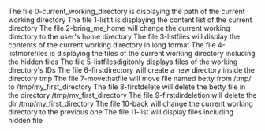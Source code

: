 The file 0-current_working_directory is displaying the path of the current working directory
The file 1-listit is displaying the content list of the current directory
The file 2-bring_me_home will change the current working directory to the user's home directory
The file 3-listfiles will display the contents of the current working directory in long format
The file 4-listmorefiles is displaying the files of the current working directory including the hidden files 
The file 5-listfilesdigitonly displays files of the working directory's IDs
The file 6-firstdirectory will create a new directory inside the directory tmp
The file 7-movethatfile will move file named betty from /tmp/ to /tmp/my_first_directory
The file 8-firstdelete will delete the betty file in the directory /tmp/my_first_directory
The file 9-firstdirdeletion will delete the dir /tmp/my_first_directory 
The file 10-back will change the current working directory to the previous one
The file 11-list will display files including hidden file 
